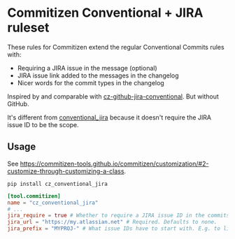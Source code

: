 # Commitizen Conventional + JIRA ruleset

These rules for Commitizen extend the regular Conventional Commits rules with:

* Requiring a JIRA issue in the message (optional)
* JIRA issue link added to the messages in the changelog
* Nicer words for the commit types in the changelog

Inspired by and comparable with [cz-github-jira-conventional](https://github.com/apheris/cz-github-jira-conventional).
But without GitHub.

It's different from [conventional_jira](https://github.com/Crystalix007/conventional_jira)
because it doesn't require the JIRA issue ID to be the scope.

## Usage

See <https://commitizen-tools.github.io/commitizen/customization/#2-customize-through-customizing-a-class>.

```shell
pip install cz_conventional_jira
```

```toml
[tool.commitizen]
name = "cz_conventional_jira"
# ...
jira_require = true # Whether to require a JIRA issue ID in the commits. Defaults to false.
jira_url = "https://my.atlassian.net" # Required. Defaults to none.
jira_prefix = "MYPROJ-" # What issue IDs have to start with. E.g. to limit to a specific project. Defaults to none.
```
